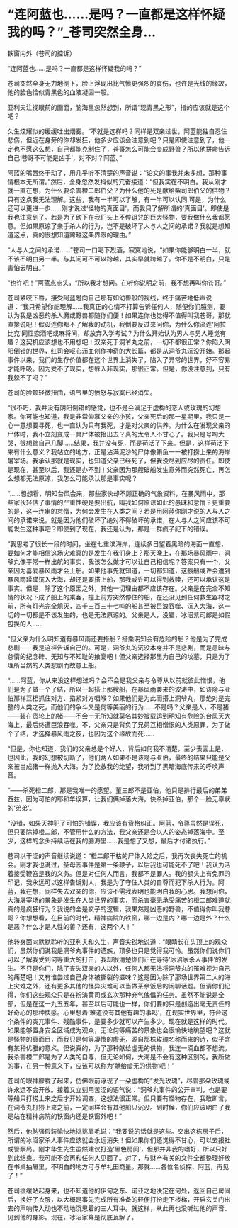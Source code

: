 # “连阿蓝也……是吗？一直都是这样怀疑我的吗？”_苍司突然全身...

铁窗内外（苍司的控诉）

“连阿蓝也……是吗？一直都是这样怀疑我的吗？”

苍司突然全身无力地倒下，脸上浮现出比气愤更强烈的哀伤，也许是光线的缘故，他的脸色恰似青黑色的血液凝固一般。

亚利夫注视眼前的画面，脑海里忽然想到，所谓“现青黑之形”，指的应该就是这个吧？

久生炫耀似的缓缓吐出烟雾。“不就是这样吗？同样是双亲过世，阿蓝能独自忍住悲伤，但近在身旁的你却发狂，他多少应该会注意到吧？只是即使注意到了，他一定也不愿这么想，自己都能克制住了，苍哥怎么可能会变成野兽？所以他拼命告诉自己‘苍哥不可能是凶手’，对不对？阿蓝。”

阿蓝的嘴唇终于动了，用几乎听不清楚的声音说：“论文的事我并未多想，那种事情根本无所谓。”然后，全身忽然发抖似的亢奋接道：“但我实在不明白。我从刚才就一直在想，为什么要杀害橙二郎伯父？为什么他的死是献给紫司郎伯父的供物？只有这点我无法理解。这些，我有一半可以了解，有一半可以认同.可是，为什么还可以更进一步……刚才说过‘怪物的真面目’，而我只了解所谓的‘真面目’。即使是我也注意到了。若是为了砍下在我们头上不停诅咒的巨大怪物，要我做什么我都愿意。但如果原谅了亲手杀人的行为，岂不是破坏了人与人之间的承诺？我就是想知道这点，真的很想知道跨越这条界限的理由。”

“人与人之间的承诺……”苍司一口喝下烈酒，寂寞地说，“如果你能够明白一半，就不该不明白另一半。与其问可不可以跨越，其实早就跨越了。你不是不明白，只是害怕去明白。”

“也许吧！”阿蓝点点头，“所以我才想问。在听你说明之前，我不想再叫你苍哥。”

苍司紧咬下唇，接受阿蓝瞪向自己那有如幼兽般的视线，终于痛苦地低声说道：“我只希望你能理解……我真正的心情不打算告诉任何人，随便你们臆测，要认为我是凶恶的杀人魔或野兽都随你们便！如果连你也觉得不值得叫我苍哥，那就直接说吧！假设连你都不了解我的动机，我倒要反过来问你，为什么你流连‘阿拉比克’同性恋酒吧或麻将间，却放弃入学考试？为什么开始认为男人与男人睡觉有趣？这契机应该想也不用想吧！双亲死于洞爷丸之前，一切不都很正常？你陷入阴阳倒错的世界，红司会呕心沥血创作神奇的大长篇，都是从洞爷丸沉没开始。那起事件以来，我们的生存价值都在这个世界上消失了，陷入了异常的世界，好不容易才能呼吸。因为受不了现实，想躲入非现实，那很正常。但是，你没注意到，只有我躲不了吗？”

苍司的脸颊轻微扭曲，语气里的愤怒与寂寞已经消失。

“很不巧，我并没有阴阳倒错的感觉，也不是会满足于虚构的恋人或玫瑰的幻想家。你可能也知道，我是非常仰慕父亲的小孩，父亲死后的那一星期里，我只是一心一意想要寻死，也一直认为只有我死，才是对父亲的供养。为什么在发现父亲的尸体时，我不立刻变成一具尸体被抬出去？真的太令人不甘心了。我只是号啕大哭，很想踹自己几脚……结果，我并没有死，而是苟活了下来。但是，这样苟活下来有什么意义？我站立的地方，正是沾满泥沙的尸体像鲔鱼一一被打捞上来的海岸屠宰场。我承认那就是现实，也知道父亲已经死了，但我没尽到应尽的责任。即使是现在，甚至以后，我还是办不到！父亲因为那艘破船发生意外而突然死亡，再怎么想都无法原谅，我怎么可能承认那是事实呢？

“……想想看，明知台风会来，那些家伙却不顾正确的气象资料，在暴风雨中，那些家伙轻估了事情的严重性硬是要出航，叫我如何原谅如此的愚昧和怠惰？更重要的是，这一连串的怠惰，为何会发生在人类之间？若是用阿蓝你刚才说的人与人之间的承诺来说，就是因为他们破坏了绝对不得破坏的承诺，在人与人之间应该不可能发生这种事吧？即使到了现在，我还是认为，那是一群疯子犯下的错误。

“我思考了很长一段的时间，坐在七重滨海岸，连续多日望着黑暗的海面一直想，要如何才能相信这场灾难真的是发生在我们身上？那天晚上，在那场暴风雨中，洞爷丸像平常一样出航的事实，我该怎么做才可以让自己相信呢？答案只有一个，父亲因为喜爱暴风雨才会上船。如果他事先就知道，一切都知道，这艘船或许会遭到暴风雨蹂躏沉入大海，却还是要搭上船，那我或许可以得到救赎，还可以承认这是事实。但是，除了这个原因之外，其他一切理由都不应该存在。父亲是在完全不知情的状况下成了船上的乘客，撞上前方突然停住的船，在还没见到任何救生器材之前，所有灯光完全熄灭，四千三百三十七吨的船甚至被巨浪吞噬、沉入大海，这一切的一切都是不该发生的，也是无法原谅的。父亲是人，没错，冰沼紫司郎是如假包换的人……

“但父亲为什么明知道有暴风雨还要搭船？搭乘明知会有危险的船？他是为了完成悲剧——我是这样告诉自己的。可是，洞爷丸的沉没本身并不是悲剧，而是愚昧与怠惰的纪念碑、无知与不知耻的飨宴吧！但父亲选择那里为自己的坟墓，只是为了理所当然的人类悲剧而故意上船。

“……阿蓝，你从来没这样想过吗？会不会是我父亲与令尊从以前就彼此憎恨，他们是为了做一个了结，所以一起搭上那艘船，在暴风雨袭来的波涛中，如该隐与亚伯那样互相抓住对方、掐紧对方咽喉？如果他们是为此而搭上洞爷丸，那绝对是完整的人类之死，而他们的争斗又是何等美丽的行为……不是吗？父亲是人，不是猪——装在货轮上的猪——不会一无所知就莫名其妙被载运到明知有危险的台风天大海上，最后终遭巨浪吞噬。不，父亲只是背负了兄弟互相憎恨的人类原罪，为了做个了结，才选择暴风雨之夜，也因为这个缘故而死……

“但是，你也知道，我们的父亲总是个好人，背后如何我不清楚，至少表面上是，也因此，我的幻想被切断了，他们两人如果不是该隐与亚伯，最终的结果只能是父亲被当成猪一样抛入大海。为了挽救我的绝望，我听到了黑暗海底传来的呼唤声音。

“——杀死橙二郎，那是我唯一的愿望。堇三郎不是亚伯，他只是排行最后的弟弟西兹，因为可怕的耶和华误算，让我们俩掉落大海。快杀掉亚伯，那个一脸无辜状的‘弟弟’。

“没错，如果天神犯了可怕的错误，我应该有资格纠正。阿蓝，令尊虽然是误死，但只要除掉橙二郎，不管用什么的方法，我父亲还是会以人的姿态掉落海中。至少，这样的念头持续活在我的脑海里……我是想了又想，最后才付诸执行。”

苍司以干涩的声音继续说道：“橙二郎干枯的尸体入殓之后，我再次丧失死亡的机会。刚才我也说过，圣母园事件是第一条鞭子，以后我也可能死不了吧！我认为活着接受鞭笞是我的义务。但是对任何人而言，我都不是罪人。我的额头上有免罪的印记，我永远可以这样告诉别人，我是为了守住人类的自尊而犯下杀人行为。阿蓝，我在想，同样失去双亲的你，应该不需我表明也能明白我的心思。我想问你，大海屠宰场的景象是发生在人类世界的事实，而杀害毫无承受痛苦的橙二郎难道就真的是疯狂行为？我说的全是疯子的逻辑，我果然是凶恶的野兽，不值得你叫我苍哥？你想想看，在目前的时代，精神病院的铁窗，哪一边是内？哪一边是外？什么是恶？什么才是人性的善？还有，这两个人！”

他转身面向默默聆听的亚利夫和久生，声音尖锐地说道：“眼睛长在头顶上的观众们，虽然你们说我是洞爷丸事件的遗族，顶多也只是觉得我可怜。虽然你们说你们可以了解我受到何等重大的打击，我却很清楚你们正在等待‘冰沼家杀人事件’的发生。不只是你们，除了丧失双亲的人以外，任何人都无法将洞爷丸的罹难视为自己的痛楚吧！又有谁尝过自己身体被撕裂的滋味？这是因为除了那场世界第二大的海上灾难之外，还有更多其他的怪异灾难可以当做茶余饭后的闲聊话题。但请你们记得，你们这些观众只是在扮演黄司或玄次那种充气傀儡的任务。虽然不能说是全部，但是在这一九五五年，甚至以后可能也一样，你们要的只是创造出毫无责任的好奇心的那种快感。心里想着‘难道没有其他有趣的事吗’，在现实世界里，符合这个条件的突兀事件、残酷事件，是要多少就可以产生多少。现在就是这样的时代。如果能够置身安全区域成为观众，无论何等痛苦的景象也会很愉快地眺望吧？这就是怪物的真面目，而我只是何等凄惨的虚无，源自那株玫瑰名称而来的诗，似乎含有某种优雅的意义。但说真的，为了那种献给虚无的供物，我连一滴血都不想流。我杀害橙二郎是为了人类的自尊，但无论如何，大海是不会有这种区别的。我所做的事，在另一种意义下，应该可以称为‘献给虚无的供物’吧！”

苍司的眼神朦胧了起来，仿佛眼前浮现了一朵虚构的“发光玫瑰”，尽管那朵玫瑰或许永远不会开放。接着又立刻用苦涩的语气说：“洞爷丸事件的公开审判，也是要等船只打捞上来之后才开始调查，这想法很正常。但只要有怪物存在，我敢断言，在洞爷丸打捞上来之前，一定同样会有其他船只沉没。到时候，你们应该明白了我是站在精神病院的铁窗内还是铁窗外吧！”

然后，他勉强假装愉快地挑挑眉毛说：“我要说的话就是这些。交出这栋房子后，所谓的冰沼家杀人事件应该就会永远消失！但如果你们还觉得不甘心，可以去报社或警察局。刚才华生先生虽然建议打造‘黑色房间’，但那并非我的嗜好，所以只好到此结束。我可能不会再和任何人见面了。对了，与财产有关的文件全都整理好放在书桌抽屉里，不明白的地方可与牟礼田商量。那就……各位名侦探、阿蓝，再见了！”

苍司缓缓站起身来，也不知道他的伊甸之东、诺亚之地决定在何处，返回自己房间后，换好了衣服，以大概是事先完成所有准备的轻便打扮走下楼梯，开启玄关门出去的声响传入动也不动地沉思着的三人耳中。就这样，从此再也没听过他的声音、见到他的身影。现在，冰沼家算是彻底瓦解了。